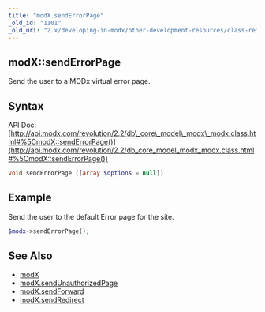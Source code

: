```yaml
---
title: "modX.sendErrorPage"
_old_id: "1101"
_old_uri: "2.x/developing-in-modx/other-development-resources/class-reference/modx/modx.senderrorpage"
---
```


## modX::sendErrorPage

Send the user to a MODx virtual error page.

## Syntax

API Doc: [http://api.modx.com/revolution/2.2/db\_core\_model\_modx\_modx.class.html#%5CmodX::sendErrorPage()](http://api.modx.com/revolution/2.2/db_core_model_modx_modx.class.html#%5CmodX::sendErrorPage())

``` php 
void sendErrorPage ([array $options = null])
```

## Example

Send the user to the default Error page for the site.

``` php 
$modx->sendErrorPage();
```

## See Also

- [modX](extending-modx/core-model/modx "modX")
- [modX.sendUnauthorizedPage](extending-modx/core-model/modx/modx.sendunauthorizedpage "modX.sendUnauthorizedPage")
- [modX.sendForward](extending-modx/core-model/modx/modx.sendforward "modX.sendForward")
- [modX.sendRedirect](extending-modx/core-model/modx/modx.sendredirect "modX.sendRedirect")